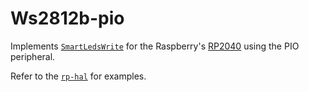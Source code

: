 # Ws2812b-pio

Implements [`SmartLedsWrite`](https://docs.rs/smart-leds-trait/0.2.1/smart_leds_trait/trait.SmartLedsWrite.html)
for the Raspberry's [RP2040](https://www.raspberrypi.org/products/rp2040/) using the PIO peripheral.

Refer to the [`rp-hal`](https://github.com/rp-rs/rp-hal) for examples.
